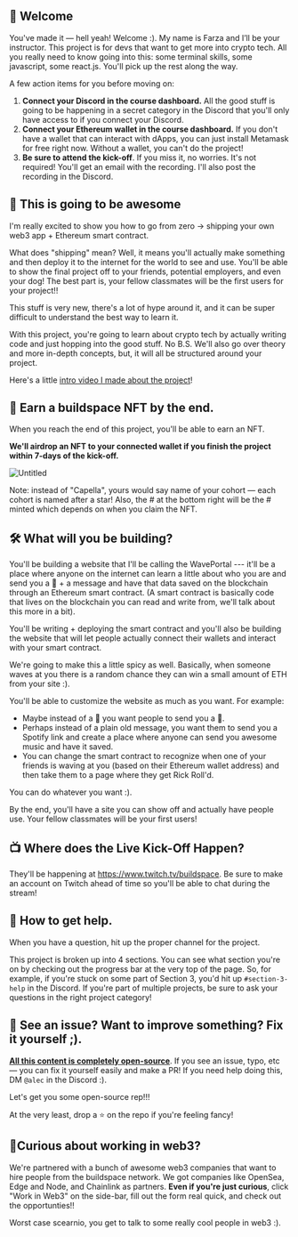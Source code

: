 👋 Welcome
----------------------------------

You've made it — hell yeah! Welcome :). My name is Farza and I’ll be your instructor. This project is for devs that want to get more into crypto tech. All you really need to know going into this: some terminal skills, some javascript, some react.js. You'll pick up the rest along the way.

A few action items for you before moving on:

1. **Connect your Discord in the course dashboard.** All the good stuff is going to be happening in a secret category in the Discord that you'll only have access to if you connect your Discord.
2. **Connect your Ethereum wallet in the course dashboard.** If you don't have a wallet that can interact with dApps, you can just install Metamask for free right now. Without a wallet, you can't do the project!
3. **Be sure to attend the kick-off**. If you miss it, no worries. It's not required! You'll get an email with the recording. I'll also post the recording in the Discord.


🚀 This is going to be awesome
----------------------------------

I'm really excited to show you how to go from zero -> shipping your own web3 app + Ethereum smart contract.

What does "shipping" mean? Well, it means you'll actually make something and then deploy it to the internet for the world to see and use. You'll be able to show the final project off to your friends, potential employers, and even your dog! The best part is, your fellow classmates will be the first users for your project!!

This stuff is very new, there's a lot of hype around it, and it can be super difficult to understand the best way to learn it.

With this project, you're going to learn about crypto tech by actually writing code and just hopping into the good stuff. No B.S. We'll also go over theory and more in-depth concepts, but, it will all be structured around your project.

Here's a little [intro video I made about the project](https://www.loom.com/share/8746b43760c74c6791ba17af9940ea8e)!


👀 Earn a buildspace NFT by the end.
-------------------

When you reach the end of this project, you'll be able to earn an NFT.

**We'll airdrop an NFT to your connected wallet if you finish the project within 7-days of the kick-off.**

![Untitled](https://i.imgur.com/HlRJTTf.png)

Note: instead of "Capella", yours would say name of your cohort — each cohort is named after a star! Also, the # at the bottom right will be the # minted which depends on when you claim the NFT.


🛠 What will you be building?
-----------------------------

You'll be building a website that I'll be calling the WavePortal --- it'll be a place where anyone on the internet can learn a little about who you are and send you a 👋 + a message and have that data saved on the blockchain through an Ethereum smart contract. (A smart contract is basically code that lives on the blockchain you can read and write from, we'll talk about this more in a bit).

You'll be writing + deploying the smart contract and you'll also be building the website that will let people actually connect their wallets and interact with your smart contract.

We're going to make this a little spicy as well. Basically, when someone waves at you there is a random chance they can win a small amount of ETH from your site :).

You'll be able to customize the website as much as you want. For example:
- Maybe instead of a 👋 you want people to send you a 💩.
- Perhaps instead of a plain old message, you want them to send you a Spotify link and create a place where anyone can send you awesome music and have it saved.
- You can change the smart contract to recognize when one of your friends is waving at you (based on their Ethereum wallet address) and then take them to a page where they get Rick Roll'd.

You can do whatever you want :).

By the end, you'll have a site you can show off and actually have people use. Your fellow classmates will be your first users!


📺 Where does the Live Kick-Off Happen?
---------------------------------------

They'll be happening at <https://www.twitch.tv/buildspace>. Be sure to make an account on Twitch ahead of time so you'll be able to chat during the stream!


🤚 How to get help.
---------------------------------------

When you have a question, hit up the proper channel for the project.

This project is broken up into 4 sections. You can see what section you're on by checking out the progress bar at the very top of the page. So, for example, if you're stuck on some part of Section 3, you'd hit up `#section-3-help` in the Discord. If you're part of multiple projects, be sure to ask your questions in the right project category!


🤘 See an issue? Want to improve something? Fix it yourself ;).
---------------------------------------

**[All this content is completely open-source](https://github.com/buildspace/buildspace-projects)**. If you see an issue, typo, etc — you can fix it yourself easily and make a PR! If you need help doing this, DM `@alec` in the Discord :). 

Let's get you some open-source rep!!!

At the very least, drop a ⭐ on the repo if you're feeling fancy!


🚨Curious about working in web3?
-------------------

We're partnered with a bunch of awesome web3 companies that want to hire people from the buildspace network. We got companies like OpenSea, Edge and Node, and Chainlink as partners. **Even if you're just curious**, click "Work in Web3" on the side-bar, fill out the form real quick, and check out the opportunties!!

Worst case scearnio, you get to talk to some really cool people in web3 :).



